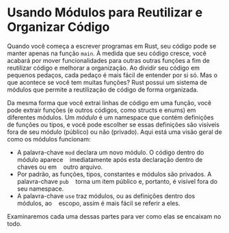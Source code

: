 # Usando Módulos para Reutilizar e Organizar Código

Quando você começa a escrever programas em Rust, seu código pode se manter apenas na
função `main`. À medida que seu código cresce, você acabará por mover funcionalidades para
outras outras funções a fim de reutilizar código e melhorar a organização. Ao dividir seu código em
pequenos pedaços, cada pedaço é mais fácil de entender por si só. Mas o que acontece
se você tem muitas funções? Rust possui um sistema de módulos que permite a reutilização
de código de forma organizada.

Da mesma forma que você extrai linhas de código em uma função, você pode extrair
funções (e outros códigos, como structs e enums) em diferentes módulos. Um
*módulo* é um namespace que contém definições de funções ou tipos, e
você pode escolher se essas definições são visíveis fora de seu módulo
(público) ou não (privado). Aqui está uma visão geral de como os módulos funcionam:

* A palavra-chave `mod` declara um novo módulo. O código dentro do módulo aparece
   imediatamente após esta declaração dentro de chaves ou em
   outro arquivo.
* Por padrão, as funções, tipos, constantes e módulos são privados. A palavra-chave `pub`
    torna um item público e, portanto, é visível fora do seu namespace.
* A palavra-chave `use` traz módulos, ou as definições dentro dos módulos, ao
   escopo, assim é mais fácil se referir a eles.

Examinaremos cada uma dessas partes para ver como elas se encaixam no todo.
